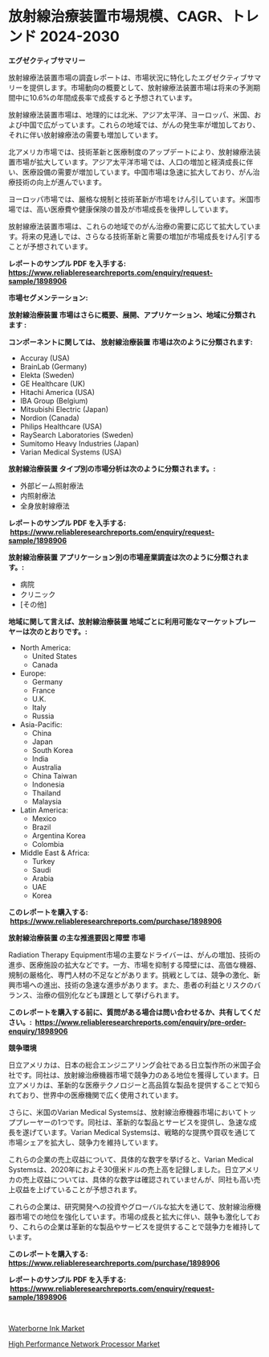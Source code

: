 <p><h1>放射線治療装置市場規模、CAGR、トレンド 2024-2030</h1></p><p><strong>エグゼクティブサマリー</strong></p>
<p><p>放射線療法装置市場の調査レポートは、市場状況に特化したエグゼクティブサマリーを提供します。市場動向の概要として、放射線療法装置市場は将来の予測期間中に10.6%の年間成長率で成長すると予想されています。</p><p>放射線療法装置市場は、地理的には北米、アジア太平洋、ヨーロッパ、米国、および中国で広がっています。これらの地域では、がんの発生率が増加しており、それに伴い放射線療法の需要も増加しています。</p><p>北アメリカ市場では、技術革新と医療制度のアップデートにより、放射線療法装置市場が拡大しています。アジア太平洋市場では、人口の増加と経済成長に伴い、医療設備の需要が増加しています。中国市場は急速に拡大しており、がん治療技術の向上が進んでいます。</p><p>ヨーロッパ市場では、厳格な規制と技術革新が市場をけん引しています。米国市場では、高い医療費や健康保険の普及が市場成長を後押ししています。</p><p>放射線療法装置市場は、これらの地域でのがん治療の需要に応じて拡大しています。将来の見通しでは、さらなる技術革新と需要の増加が市場成長をけん引することが予想されています。</p></p>
<p><strong>レポートのサンプル PDF を入手する: <a href="https://www.reliableresearchreports.com/enquiry/request-sample/1898906">https://www.reliableresearchreports.com/enquiry/request-sample/1898906</a></strong></p>
<p><strong>市場セグメンテーション:</strong></p>
<p><strong> 放射線治療装置 市場はさらに概要、展開、アプリケーション、地域に分類されます :</strong></p>
<p><strong>コンポーネントに関しては、 放射線治療装置 市場は次のように分類されます: &nbsp;</strong></p>
<p><ul><li>Accuray (USA)</li><li>BrainLab (Germany)</li><li>Elekta (Sweden)</li><li>GE Healthcare (UK)</li><li>Hitachi America (USA)</li><li>IBA Group (Belgium)</li><li>Mitsubishi Electric (Japan)</li><li>Nordion (Canada)</li><li>Philips Healthcare (USA)</li><li>RaySearch Laboratories (Sweden)</li><li>Sumitomo Heavy Industries (Japan)</li><li>Varian Medical Systems (USA)</li></ul></p>
<p><strong> 放射線治療装置 タイプ別の市場分析は次のように分類されます。:</strong></p>
<p><ul><li>外部ビーム照射療法</li><li>内照射療法</li><li>全身放射線療法</li></ul></p>
<p><strong>レポートのサンプル PDF を入手する: &nbsp;<a href="https://www.reliableresearchreports.com/enquiry/request-sample/1898906">https://www.reliableresearchreports.com/enquiry/request-sample/1898906</a></strong></p>
<p><strong> 放射線治療装置 アプリケーション別の市場産業調査は次のように分類されます。:</strong></p>
<p><ul><li>病院</li><li>クリニック</li><li>[その他]</li></ul></p>
<p><strong>地域に関して言えば、放射線治療装置 地域ごとに利用可能なマーケットプレーヤーは次のとおりです。:</strong></p>
<p><ul>
    <li>
        North America:
        <ul>
            <li>United States</li>
            <li>Canada</li>
        </ul>
    </li>
    <li>
        Europe:
        <ul>
            <li>Germany</li>
            <li>France</li>
            <li>U.K.</li>
            <li>Italy</li>
            <li>Russia</li>
        </ul>
    </li>
    <li>
        Asia-Pacific:
        <ul>
            <li>China</li>
            <li>Japan</li>
            <li>South Korea</li>
            <li>India</li>
            <li>Australia</li>
            <li>China Taiwan</li>
            <li>Indonesia</li>
            <li>Thailand</li>
            <li>Malaysia</li>
        </ul>
    </li>
    <li>
        Latin America:
        <ul>
            <li>Mexico</li>
            <li>Brazil</li>
            <li>Argentina Korea</li>
            <li>Colombia</li>
        </ul>
    </li>
    <li>
        Middle East & Africa:
        <ul>
            <li>Turkey</li>
            <li>Saudi</li>
            <li>Arabia</li>
            <li>UAE</li>
            <li>Korea</li>
        </ul>
    </li>
    </ul></p>
<p><strong>このレポートを購入する: &nbsp;<a href="https://www.reliableresearchreports.com/purchase/1898906">https://www.reliableresearchreports.com/purchase/1898906</a></strong></p>
<p><strong>放射線治療装置 の主な推進要因と障壁 市場</strong></p>
<p><p>Radiation Therapy Equipment市場の主要なドライバーは、がんの増加、技術の進歩、医療施設の拡大などです。一方、市場を抑制する障壁には、高価な機器、規制の厳格化、専門人材の不足などがあります。挑戦としては、競争の激化、新興市場への進出、技術の急速な進歩があります。また、患者の利益とリスクのバランス、治療の個別化なども課題として挙げられます。</p></p>
<p><strong>このレポートを購入する前に、質問がある場合は問い合わせるか、共有してください。:&nbsp; <a href="https://www.reliableresearchreports.com/enquiry/pre-order-enquiry/1898906">https://www.reliableresearchreports.com/enquiry/pre-order-enquiry/1898906</a></strong></p>
<p><strong>競争環境</strong></p>
<p><p>日立アメリカは、日本の総合エンジニアリング会社である日立製作所の米国子会社です。同社は、放射線治療機器市場で競争力のある地位を獲得しています。日立アメリカは、革新的な医療テクノロジーと高品質な製品を提供することで知られており、世界中の医療機関で広く使用されています。</p><p>さらに、米国のVarian Medical Systemsは、放射線治療機器市場においてトッププレーヤーの1つです。同社は、革新的な製品とサービスを提供し、急速な成長を遂げています。Varian Medical Systemsは、戦略的な提携や買収を通じて市場シェアを拡大し、競争力を維持しています。</p><p>これらの企業の売上収益について、具体的な数字を挙げると、Varian Medical Systemsは、2020年におよそ30億米ドルの売上高を記録しました。日立アメリカの売上収益については、具体的な数字は確認されていませんが、同社も高い売上収益を上げていることが予想されます。</p><p>これらの企業は、研究開発への投資やグローバルな拡大を通じて、放射線治療機器市場での地位を強化しています。市場の成長と拡大に伴い、競争も激化しており、これらの企業は革新的な製品やサービスを提供することで競争力を維持しています。</p></p>
<p><strong>このレポートを購入する: &nbsp; <a href="https://www.reliableresearchreports.com/purchase/1898906">https://www.reliableresearchreports.com/purchase/1898906</a></strong></p>
<p><strong>レポートのサンプル PDF を入手する: &nbsp;<a href="https://www.reliableresearchreports.com/enquiry/request-sample/1898906">https://www.reliableresearchreports.com/enquiry/request-sample/1898906</a></strong><strong></strong></p>
<p>&nbsp;</p>
<p><p><a href="https://github.com/jodemen/Market-Research-Report-List-1/blob/main/waterborne-ink-market.md">Waterborne Ink Market</a></p><p><a href="https://five-trouble-98a.notion.site/High-Performance-Network-Processor-Market-Research-Report-The-Key-To-Successful-Business-Strategy-F-13330df3cc724787b50117ed85f04b5c">High Performance Network Processor Market</a></p></p>